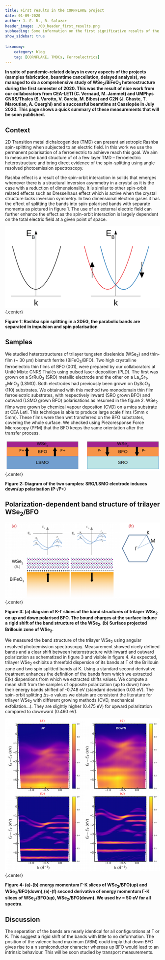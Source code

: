 ```yaml
---
title: First results in the CORNFLAKE project
date: 01-09-2020
author: J. E. R., R. Salazar
header_image: ./00_header_first_results.png
subheading: Some information on the first significative results of the CORNFLAKE project.
show_sidebar: true

taxonomy:
    category: blog
    tag: [CORNFLAKE, TMDCs, Ferroelectrics]
---
```


**In spite of pandemic-related delays in every aspects of the projects (samples fabrication, beamtime cancellation, delayed analysis), we managed to do a comprehensive study of WSe<sub>2</sub>/BiFeO<sub>3</sub> heterostructure during the first semester of 2020. This was the result of nice work from our collaborators from CEA-LETI (C. Vernaud, M. Jammet) and UMPhys CNRS/Thales (S. Varotto, V. Garcia, M. Bibes) and C2N (J. Chaste, T. Maroutian, A. Ouerghi) and a successful beamtime at Cassiopée in July 2020. This page shows a quick summary of these measurements that will be soon published.**


## Context
2D Transition metal dichalcogenides (TMD) can present anisotropic Rashba spin-splitting when subjected to an electric field. In this work we use the permanent polarisation of a ferroelectric to achieve reach this goal. We aim to measure the band structure of of a few layer TMD – ferroelectric heterostructure and bring direct evidence of the spin-splitting using angle resolved photoemission spectroscopy.

Rashba effect is a result of the spin-orbit interaction in solids that emerges whenever there is a structural inversion asymmetry in a crystal as it is the case with a reduction of dimensionality. It is similar to other spin-orbit related effects such as Dresselhaus effect which is active when the crystal structure lacks inversion symmetry. In two dimensional electron gases it has the effect of splitting the bands into spin-polarised bands with separate momenta as pictured in figure 1. The use of an external electric field can further enhance the effect as the spin-orbit interaction is largely dependent on the total electric field at a given point of space.

![Figure 1](01_rashba_principle.png)  {.center}

__Figure 1: Rashba spin splitting in a 2DEG, the parabolic bands are separated in impulsion and spin polarisation__  

## Samples

We studied heterostructures of trilayer tungsten diselenide (WSe<sub>2</sub>) and thin-film (~ 30 µm) bismuth ferrite (BiFeO<sub>3</sub>/BFO). Two high crystalline ferroelectric thin films of BFO (001), were prepared by our collaborators at Unité Mixte CNRS Thalès using pulsed laser deposition (PLD). The first was grown on a SrRuO<sub>3</sub> (SRO) metallic electrode and the other on a La<sub>x</sub>Sr<sub>1-x</sub>MnO<sub>3</sub> (LSMO). Both electrodes had previously been grown on DyScO<sub>3</sub> (110) substrates. We obtained with this method two monodomain thin film ferroelectric substrates, with respectively inward (SRO grown BFO) and outward (LSMO grown BFO) polarisations as resumed in the figure 2. WSe<sub>2</sub> films were grown by chemical vapour depositon (CVD) on a mica substrate at CEA Leti. This technique is able to produce large scale films (5mm x 5mm). These films were then wet transferred on the BFO substrates, covering the whole surface. We checked using Piezoresponse Force Microscopy (PFM) that the BFO keeps the same orientation after the transfer process.

![Figure 2](02_samples.png)  {.center}

__Figure 2: Diagram of the two samples: SRO/LSMO electrode induces down/up polarisation (P-/P+)__

## Polarization-dependent band structure of trilayer WSe<sub>2</sub>/BFO

![Figure 3](03_bs_polar_dep.png)  {.center}

__Figure 3: (a) diagram of K-Γ slices of the band structures of trilayer WSe<sub>2</sub> on up and down polarised BFO. The bound charges at the surface induce a rigid shift of the band structure of the WSe<sub>2</sub>. (b) Surface projected Brillouin zone of WSe<sub>2</sub>.__

We measured the band structure of the trilayer WSe<sub>2</sub> using angular resolved photoemission spectroscopy. Measurement showed nicely defined bands and a clear shift between heterostructure with inward and outward polarization as schematized in figure 3 and visible in figure 4. As expected, trilayer WSe<sub>2</sub> exhibits a threefold dispersion of its bands at Γ of the Brillouin zone and two spin splitted bands at K. Using a standard second derivative treatment enhances the definition of the bands from which we
extracted E(k) dispersions from which we extracted shifts values. We compute a mean shift from the samples of opposite polarization (up to down) have their energy bands shifted of -0.748 eV (standard deviation 0.03 eV). The spin-orbit splitting Δs-o values we obtain are consistent the literature for trilayer WSe<sub>2</sub> with different growing methods (CVD, mechanical exfoliation...). They are slightly higher (0.475 eV) for upward polarization compared to downward (0.460 eV).

![Figure 4](04_bs_measure.png)  {.center}

__Figure 4: (a)-(b) energy momentum Γ-K slices of WSe<sub>2</sub>/BFO(up) and WSe<sub>2</sub>/BFO(down),(e)-(f) second derivative of energy momentum Γ-K slices of WSe<sub>2</sub>/BFO(up), WSe<sub>2</sub>/BFO(down). We used hv = 50 eV for all spectra.__

## Discussion

The separation of the bands are nearly identical for all configurations at Γ or K. This suggest a rigid shift of the bands with little to no deformation. The position of the valence band maximum (VBM) could imply that down BFO gives rise to a n semiconductor character whereas up BFO would lead to an intrinsic behaviour. This will be soon studied by transport measurements.
